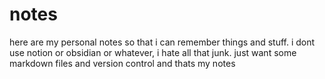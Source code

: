 # notes

here are my personal notes so that i can remember things and stuff. i dont use
notion or obsidian or whatever, i hate all that junk. just want some markdown
files and version control and thats my notes
